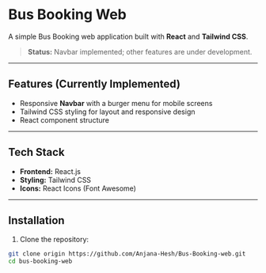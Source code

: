 # Bus Booking Web

A simple Bus Booking web application built with **React** and **Tailwind CSS**.  

> **Status:** Navbar implemented; other features are under development.

---

## Features (Currently Implemented)

- Responsive **Navbar** with a burger menu for mobile screens
- Tailwind CSS styling for layout and responsive design
- React component structure

---

## Tech Stack

- **Frontend:** React.js  
- **Styling:** Tailwind CSS  
- **Icons:** React Icons (Font Awesome)  

---

## Installation

1. Clone the repository:

```bash
git clone origin https://github.com/Anjana-Hesh/Bus-Booking-web.git
cd bus-booking-web
